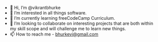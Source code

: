 - 👋 Hi, I’m @vikrantbhurke
- 👀 I’m interested in all things software.
- 🌱 I’m currently learning freeCodeCamp Curriculum.
- 💞️ I’m looking to collaborate on interesting projects that are both within my skill scope and will challenge me to learn new things.
- 📫 How to reach me - bhurkevi@gmail.com

<!---
vikrantbhurke/vikrantbhurke is a ✨ special ✨ repository because its `README.md` (this file) appears on your GitHub profile.
You can click the Preview link to take a look at your changes.
--->
